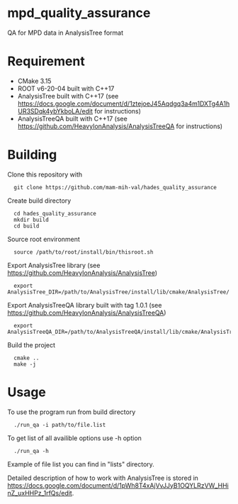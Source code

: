 # mpd_quality_assurance
QA for MPD data in AnalysisTree format

# Requirement

* CMake 3.15
* ROOT v6-20-04 built with C++17
* AnalysisTree built with C++17 (see https://docs.google.com/document/d/1ztejoeJ45Aqdgq3a4m1DXTg4A1hUR3SDqk4ybYkboLA/edit for instructions)
* AnalysisTreeQA built with C++17 (see https://github.com/HeavyIonAnalysis/AnalysisTreeQA for instructions)

# Building

Clone this repository with
```
  git clone https://github.com/mam-mih-val/hades_quality_assurance
```
Create build directory
```
  cd hades_quality_assurance
  mkdir build
  cd build
```
Source root environment
```
  source /path/to/root/install/bin/thisroot.sh
``` 
Export AnalysisTree library (see https://github.com/HeavyIonAnalysis/AnalysisTree)
```
  export AnalysisTree_DIR=/path/to/AnalysisTree/install/lib/cmake/AnalysisTree/
```
Export AnalysisTreeQA library built with tag 1.0.1 (see https://github.com/HeavyIonAnalysis/AnalysisTreeQA)
```
  export AnalysisTreeQA_DIR=/path/to/AnalysisTreeQA/install/lib/cmake/AnalysisTreeQA/
```
Build the project
```
  cmake ..
  make -j
```

# Usage
To use the program run from build directory
```
  ./run_qa -i path/to/file.list
```
To get list of all availible options use -h option
```
  ./run_qa -h
```
Example of file list you can find in "lists" directory.

Detailed description of how to work with AnalysisTree is stored in https://docs.google.com/document/d/1pWh8T4xAjVvJJyB1OQYLRzVW_HHinZ_uxHHPz_1rfQs/edit.
